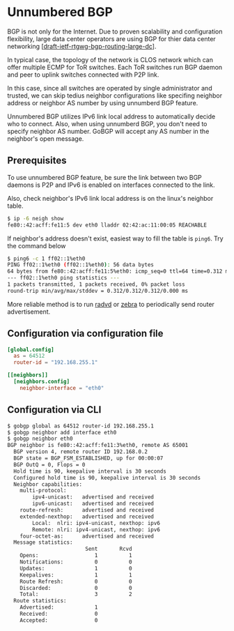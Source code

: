 # Unnumbered BGP

BGP is not only for the Internet. Due to proven scalability and configuration
flexibility, large data center operators are using BGP for thier data center
networking [[draft-ietf-rtgwg-bgp-routing-large-dc](https://www.ietf.org/id/draft-ietf-rtgwg-bgp-routing-large-dc-11.txt)].

In typical case, the topology of the network is CLOS network which can offer
multiple ECMP for ToR switches.
Each ToR switches run BGP daemon and peer to uplink switches connected with
P2P link.

In this case, since all switches are operated by single administrator and trusted,
we can skip tedius neighbor configurations like specifing neighbor address or
neighbor AS number by using unnumberd BGP feature.

Unnumbered BGP utilizes IPv6 link local address to automatically decide who
to connect. Also, when using unnumberd BGP, you don't need to specify neighbor AS number.
GoBGP will accept any AS number in the neighbor's open message.

## Prerequisites

To use unnumbered BGP feature, be sure the link between two BGP daemons is P2P
and IPv6 is enabled on interfaces connected to the link.

Also, check neighbor's IPv6 link local address is on the linux's neighbor table.

```bash
$ ip -6 neigh show
fe80::42:acff:fe11:5 dev eth0 lladdr 02:42:ac:11:00:05 REACHABLE
```

If neighbor's address doesn't exist, easiest way to fill the table is `ping6`.
Try the command below

```bash
$ ping6 -c 1 ff02::1%eth0
PING ff02::1%eth0 (ff02::1%eth0): 56 data bytes
64 bytes from fe80::42:acff:fe11:5%eth0: icmp_seq=0 ttl=64 time=0.312 ms
--- ff02::1%eth0 ping statistics ---
1 packets transmitted, 1 packets received, 0% packet loss
round-trip min/avg/max/stddev = 0.312/0.312/0.312/0.000 ms
```

More reliable method is to run [radvd](http://www.litech.org/radvd/) or 
[zebra](http://www.nongnu.org/quagga/) to periodically send router
advertisement.

## Configuration via configuration file

```toml
[global.config]
  as = 64512
  router-id = "192.168.255.1"

[[neighbors]]
  [neighbors.config]
    neighbor-interface = "eth0"
```

## Configuration via CLI

```bash
$ gobgp global as 64512 router-id 192.168.255.1
$ gobgp neighbor add interface eth0
$ gobgp neighbor eth0
BGP neighbor is fe80::42:acff:fe11:3%eth0, remote AS 65001
  BGP version 4, remote router ID 192.168.0.2
  BGP state = BGP_FSM_ESTABLISHED, up for 00:00:07
  BGP OutQ = 0, Flops = 0
  Hold time is 90, keepalive interval is 30 seconds
  Configured hold time is 90, keepalive interval is 30 seconds
  Neighbor capabilities:
    multi-protocol:
        ipv4-unicast:   advertised and received
        ipv6-unicast:   advertised and received
    route-refresh:      advertised and received
    extended-nexthop:   advertised and received
        Local:  nlri: ipv4-unicast, nexthop: ipv6
        Remote: nlri: ipv4-unicast, nexthop: ipv6
    four-octet-as:      advertised and received
  Message statistics:
                         Sent       Rcvd
    Opens:                  1          1
    Notifications:          0          0
    Updates:                1          0
    Keepalives:             1          1
    Route Refresh:          0          0
    Discarded:              0          0
    Total:                  3          2
  Route statistics:
    Advertised:             1
    Received:               0
    Accepted:               0
```
